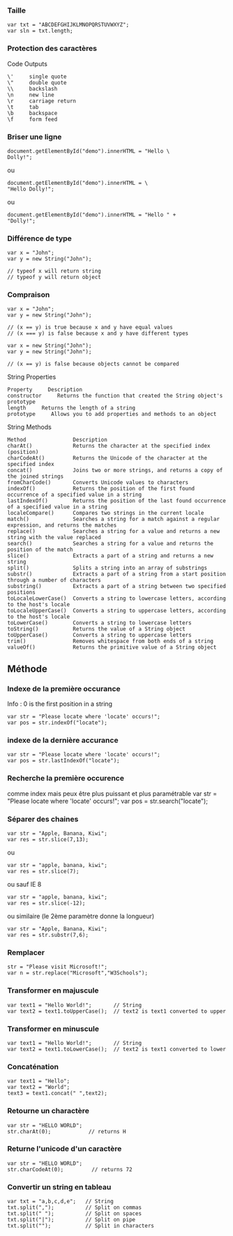 ### Taille ###
	var txt = "ABCDEFGHIJKLMNOPQRSTUVWXYZ";
	var sln = txt.length;

### Protection des caractères
Code   Outputs
```
\'     single quote
\"     double quote
\\     backslash
\n     new line
\r     carriage return
\t     tab
\b     backspace
\f     form feed
```

### Briser une ligne

	document.getElementById("demo").innerHTML = "Hello \
	Dolly!";

ou

	document.getElementById("demo").innerHTML = \
	"Hello Dolly!";

ou

	document.getElementById("demo").innerHTML = "Hello " +
	"Dolly!";


### Différence de type
	var x = "John";
	var y = new String("John");

	// typeof x will return string
	// typeof y will return object

### Compraison
	var x = "John";
	var y = new String("John");

	// (x == y) is true because x and y have equal values
	// (x === y) is false because x and y have different types

	var x = new String("John");             
	var y = new String("John");

	// (x == y) is false because objects cannot be compared


String Properties
```
Property     Description
constructor     Returns the function that created the String object's prototype
length     Returns the length of a string
prototype     Allows you to add properties and methods to an object
```

String Methods
```
Method               Description
charAt()             Returns the character at the specified index (position)
charCodeAt()         Returns the Unicode of the character at the specified index
concat()             Joins two or more strings, and returns a copy of the joined strings
fromCharCode()       Converts Unicode values to characters
indexOf()            Returns the position of the first found occurrence of a specified value in a string
lastIndexOf()        Returns the position of the last found occurrence of a specified value in a string
localeCompare()      Compares two strings in the current locale
match()              Searches a string for a match against a regular expression, and returns the matches
replace()            Searches a string for a value and returns a new string with the value replaced
search()             Searches a string for a value and returns the position of the match
slice()              Extracts a part of a string and returns a new string
split()              Splits a string into an array of substrings
substr()             Extracts a part of a string from a start position through a number of characters
substring()          Extracts a part of a string between two specified positions
toLocaleLowerCase()  Converts a string to lowercase letters, according to the host's locale
toLocaleUpperCase()  Converts a string to uppercase letters, according to the host's locale
toLowerCase()        Converts a string to lowercase letters
toString()           Returns the value of a String object
toUpperCase()        Converts a string to uppercase letters
trim()               Removes whitespace from both ends of a string
valueOf()            Returns the primitive value of a String object
```


## Méthode #######################
### Indexe de la première occurance
Info : 0 is the first position in a string

	var str = "Please locate where 'locate' occurs!";
	var pos = str.indexOf("locate");

### indexe de la dernière accurance
	var str = "Please locate where 'locate' occurs!";
	var pos = str.lastIndexOf("locate");

### Recherche la première occurence
comme index mais peux être plus puissant et plus paramétrable
	var str = "Please locate where 'locate' occurs!";
	var pos = str.search("locate");

### Séparer des chaines
	var str = "Apple, Banana, Kiwi";
	var res = str.slice(7,13);

ou

	var str = "apple, banana, kiwi";
	var res = str.slice(7);

ou sauf IE 8

	var str = "apple, banana, kiwi";
	var res = str.slice(-12);

ou similaire (le 2ème paramètre donne la longueur)

	var str = "Apple, Banana, Kiwi";
	var res = str.substr(7,6);

### Remplacer
	str = "Please visit Microsoft!";
	var n = str.replace("Microsoft","W3Schools");

### Transformer en majuscule
	var text1 = "Hello World!";       // String
	var text2 = text1.toUpperCase();  // text2 is text1 converted to upper
### Transformer en minuscule
	var text1 = "Hello World!";       // String
	var text2 = text1.toLowerCase();  // text2 is text1 converted to lower

### Concaténation
	var text1 = "Hello";
	var text2 = "World";
	text3 = text1.concat(" ",text2);

### Retourne un charactère
	var str = "HELLO WORLD";
	str.charAt(0);            // returns H

### Returne l'unicode d'un caractère
	var str = "HELLO WORLD";
	str.charCodeAt(0);         // returns 72


### Convertir un string en tableau
	var txt = "a,b,c,d,e";   // String
	txt.split(",");          // Split on commas
	txt.split(" ");          // Split on spaces
	txt.split("|");          // Split on pipe
	txt.split("");           // Split in characters

